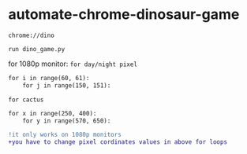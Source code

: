 # automate-chrome-dinosaur-game


```chrome://dino```

```run dino_game.py```

for 1080p monitor:
```for day/night pixel```
```diff
for i in range(60, 61):
	for j in range(150, 151):
```
```for cactus```
```diff
for x in range(250, 400):
	for y in range(570, 650):
```

```diff
!it only works on 1080p monitors
+you have to change pixel cordinates values in above for loops

